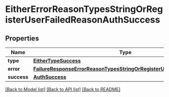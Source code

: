 # EitherErrorReasonTypesStringOrRegisterUserFailedReasonAuthSuccess

## Properties
Name | Type | Description | Notes
------------ | ------------- | ------------- | -------------
**type** | [**EitherTypeSuccess**](EitherTypeSuccess.md) |  | 
**error** | [**FailureResponseErrorReasonTypesStringOrRegisterUserFailedReasonError**](FailureResponseErrorReasonTypesStringOrRegisterUserFailedReasonError.md) |  | 
**success** | [**AuthSuccess**](AuthSuccess.md) |  | 

[[Back to Model list]](../README.md#documentation-for-models) [[Back to API list]](../README.md#documentation-for-api-endpoints) [[Back to README]](../README.md)


